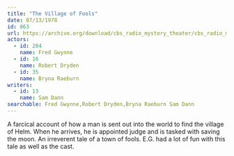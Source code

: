 ```yaml
---
title: "The Village of Fools"
date: 07/13/1978
id: 863
url: https://archive.org/download/cbs_radio_mystery_theater/cbs_radio_mystery_theater-0851-0900.zip/cbs_radio_mystery_theater-0851-0900%2Fcbsrmt_0863_the_village_of_fools.mp3
actors:  
  - id: 204
    name: Fred Gwynne  
  - id: 16
    name: Robert Dryden  
  - id: 35
    name: Bryna Raeburn
writers:  
  - id: 13
    name: Sam Dann
searchable: Fred Gwynne,Robert Dryden,Bryna Raeburn Sam Dann
---
```

A farcical account of how a man is sent out into the world to find the village of Helm. When he arrives, he is appointed judge and is tasked with saving the moon. An irreverent tale of a town of fools. E.G. had a lot of fun with this tale as well as the cast.
